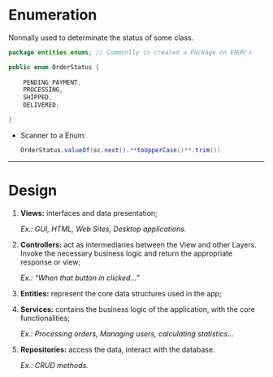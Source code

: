 # Enumeration

Normally used to determinate the status of some class.

```java
package entities.enums; // Commonlly is created a Package on ENUM's

public enum OrderStatus {
    
    PENDING_PAYMENT,
    PROCESSING,
    SHIPPED,
    DELIVERED;

}
```

- Scanner to a Enum:
    
    ```java
    OrderStatus.valueOf(sc.next().**toUpperCase()**.trim())
    ```
    

---

# Design

1. **Views:** interfaces and data presentation;
    
    *Ex.: GUI, HTML, Web Sites, Desktop applications.*
    
2. **Controllers:** act as intermediaries between the View and other Layers. Invoke the necessary business logic and return the appropriate response or view;
    
    *Ex.: “When that button in clicked…”*
    
3. **Entities:** represent the core data structures used in the app;
4. **Services:** contains the business logic of the application, with the core functionalities;
    
    *Ex.: Processing orders, Managing users, calculating statistics…*
    
5. **Repositories:** access the data, interact with the database.
    
    *Ex.:  CRUD methods.*
    